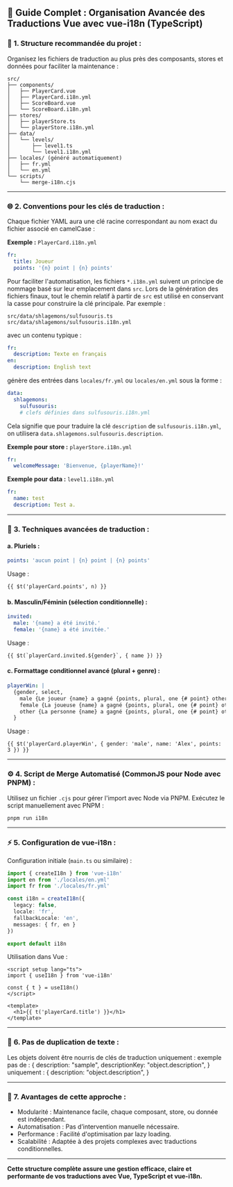 ## 📌 **Guide Complet : Organisation Avancée des Traductions Vue avec vue-i18n (TypeScript)**

### 📂 **1. Structure recommandée du projet :**

Organisez les fichiers de traduction au plus près des composants, stores et données pour faciliter la maintenance :

```
src/
├── components/
│   ├── PlayerCard.vue
│   ├── PlayerCard.i18n.yml
│   ├── ScoreBoard.vue
│   └── ScoreBoard.i18n.yml
├── stores/
│   ├── playerStore.ts
│   └── playerStore.i18n.yml
├── data/
│   └── levels/
│       ├── level1.ts
│       └── level1.i18n.yml
├── locales/ (généré automatiquement)
│   ├── fr.yml
│   └── en.yml
└── scripts/
    └── merge-i18n.cjs
```

---

### 🌐 **2. Conventions pour les clés de traduction :**

Chaque fichier YAML aura une clé racine correspondant au nom exact du fichier associé en camelCase :

**Exemple :** `PlayerCard.i18n.yml`

```yaml
fr:
  title: Joueur
  points: '{n} point | {n} points'
```

Pour faciliter l'automatisation, les fichiers `*.i18n.yml` suivent un principe de nommage basé sur leur emplacement dans `src`. Lors de la génération des fichiers finaux, tout le chemin relatif à partir de `src` est utilisé en conservant la casse pour construire la clé principale. Par exemple :

```
src/data/shlagemons/sulfusouris.ts
src/data/shlagemons/sulfusouris.i18n.yml
```

avec un contenu typique :

```yaml
fr:
  description: Texte en français
en:
  description: English text
```

génère des entrées dans `locales/fr.yml` ou `locales/en.yml` sous la forme :

```yaml
data:
  shlagemons:
    sulfusouris:
    # clefs définies dans sulfusouris.i18n.yml
```

Cela signifie que pour traduire la clé `description` de `sulfusouris.i18n.yml`, on utilisera `data.shlagemons.sulfusouris.description`.

**Exemple pour store :** `playerStore.i18n.yml`

```yaml
fr:
  welcomeMessage: 'Bienvenue, {playerName}!'
```

**Exemple pour data :** `level1.i18n.yml`

```yaml
fr:
  name: test
  description: Test a.
```

---

### 🚩 **3. Techniques avancées de traduction :**

#### a. Pluriels :

```yaml
points: 'aucun point | {n} point | {n} points'
```

Usage :

```vue
{{ $t('playerCard.points', n) }}
```

#### b. Masculin/Féminin (sélection conditionnelle) :

```yaml
invited:
  male: '{name} a été invité.'
  female: '{name} a été invitée.'
```

Usage :

```vue
{{ $t(`playerCard.invited.${gender}`, { name }) }}
```

#### c. Formattage conditionnel avancé (plural + genre) :

```yaml
playerWin: |
  {gender, select,
    male {Le joueur {name} a gagné {points, plural, one {# point} other {# points}}.}
    female {La joueuse {name} a gagné {points, plural, one {# point} other {# points}}.}
    other {La personne {name} a gagné {points, plural, one {# point} other {# points}}.}
  }
```

Usage :

```vue
{{ $t('playerCard.playerWin', { gender: 'male', name: 'Alex', points: 3 }) }}
```

---

### ⚙️ **4. Script de Merge Automatisé (CommonJS pour Node avec PNPM) :**

Utilisez un fichier `.cjs` pour gérer l'import avec Node via PNPM.
Exécutez le script manuellement avec PNPM :

```sh
pnpm run i18n
```

---

### ⚡ **5. Configuration de vue-i18n :**

Configuration initiale (`main.ts` ou similaire) :

```typescript
import { createI18n } from 'vue-i18n'
import en from './locales/en.yml'
import fr from './locales/fr.yml'

const i18n = createI18n({
  legacy: false,
  locale: 'fr',
  fallbackLocale: 'en',
  messages: { fr, en }
})

export default i18n
```

Utilisation dans Vue :

```vue
<script setup lang="ts">
import { useI18n } from 'vue-i18n'

const { t } = useI18n()
</script>

<template>
  <h1>{{ t('playerCard.title') }}</h1>
</template>
```

---

### 📖 **6. Pas de duplication de texte :**

Les objets doivent être nourris de clés de traduction uniquement :
exemple pas de :
{
description: "sample",
descriptionKey: "object.description",
}
uniquement :
{
description: "object.description",
}

---

### 📖 **7. Avantages de cette approche :**

- Modularité : Maintenance facile, chaque composant, store, ou donnée est indépendant.
- Automatisation : Pas d’intervention manuelle nécessaire.
- Performance : Facilité d'optimisation par lazy loading.
- Scalabilité : Adaptée à des projets complexes avec traductions conditionnelles.

---

**Cette structure complète assure une gestion efficace, claire et performante de vos traductions avec Vue, TypeScript et vue-i18n.**
